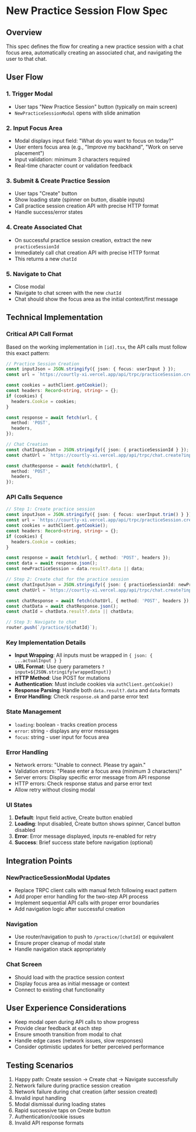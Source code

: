 # New Practice Session Flow Spec

## Overview

This spec defines the flow for creating a new practice session with a chat focus area, automatically creating an associated chat, and navigating the user to that chat.

## User Flow

### 1. Trigger Modal

- User taps "New Practice Session" button (typically on main screen)
- `NewPracticeSessionModal` opens with slide animation

### 2. Input Focus Area

- Modal displays input field: "What do you want to focus on today?"
- User enters focus area (e.g., "Improve my backhand", "Work on serve placement")
- Input validation: minimum 3 characters required
- Real-time character count or validation feedback

### 3. Submit & Create Practice Session

- User taps "Create" button
- Show loading state (spinner on button, disable inputs)
- Call practice session creation API with precise HTTP format
- Handle success/error states

### 4. Create Associated Chat

- On successful practice session creation, extract the new `practiceSessionId`
- Immediately call chat creation API with precise HTTP format
- This returns a new `chatId`

### 5. Navigate to Chat

- Close modal
- Navigate to chat screen with the new `chatId`
- Chat should show the focus area as the initial context/first message

## Technical Implementation

### Critical API Call Format

Based on the working implementation in `[id].tsx`, the API calls must follow this exact pattern:

```typescript
// Practice Session Creation
const inputJson = JSON.stringify({ json: { focus: userInput } });
const url = `https://courtly-xi.vercel.app/api/trpc/practiceSession.create?input=${inputJson}`;

const cookies = authClient.getCookie();
const headers: Record<string, string> = {};
if (cookies) {
  headers.Cookie = cookies;
}

const response = await fetch(url, {
  method: 'POST',
  headers,
});

// Chat Creation
const chatInputJson = JSON.stringify({ json: { practiceSessionId } });
const chatUrl = `https://courtly-xi.vercel.app/api/trpc/chat.create?input=${chatInputJson}`;

const chatResponse = await fetch(chatUrl, {
  method: 'POST',
  headers,
});
```

### API Calls Sequence

```typescript
// Step 1: Create practice session
const inputJson = JSON.stringify({ json: { focus: userInput.trim() } });
const url = `https://courtly-xi.vercel.app/api/trpc/practiceSession.create?input=${inputJson}`;
const cookies = authClient.getCookie();
const headers: Record<string, string> = {};
if (cookies) {
  headers.Cookie = cookies;
}

const response = await fetch(url, { method: 'POST', headers });
const data = await response.json();
const newPracticeSession = data.result?.data || data;

// Step 2: Create chat for the practice session
const chatInputJson = JSON.stringify({ json: { practiceSessionId: newPracticeSession[0].id } });
const chatUrl = `https://courtly-xi.vercel.app/api/trpc/chat.create?input=${chatInputJson}`;

const chatResponse = await fetch(chatUrl, { method: 'POST', headers });
const chatData = await chatResponse.json();
const chatId = chatData.result?.data || chatData;

// Step 3: Navigate to chat
router.push(`/practice/${chatId}`);
```

### Key Implementation Details

- **Input Wrapping**: All inputs must be wrapped in `{ json: { ...actualInput } }`
- **URL Format**: Use query parameters `?input=${JSON.stringify(wrappedInput)}`
- **HTTP Method**: Use POST for mutations
- **Authentication**: Must include cookies via `authClient.getCookie()`
- **Response Parsing**: Handle both `data.result?.data` and `data` formats
- **Error Handling**: Check `response.ok` and parse error text

### State Management

- `loading`: boolean - tracks creation process
- `error`: string - displays any error messages
- `focus`: string - user input for focus area

### Error Handling

- Network errors: "Unable to connect. Please try again."
- Validation errors: "Please enter a focus area (minimum 3 characters)"
- Server errors: Display specific error message from API response
- HTTP errors: Check response status and parse error text
- Allow retry without closing modal

### UI States

1. **Default**: Input field active, Create button enabled
2. **Loading**: Input disabled, Create button shows spinner, Cancel button disabled
3. **Error**: Error message displayed, inputs re-enabled for retry
4. **Success**: Brief success state before navigation (optional)

## Integration Points

### NewPracticeSessionModal Updates

- Replace TRPC client calls with manual fetch following exact pattern
- Add proper error handling for the two-step API process
- Implement sequential API calls with proper error boundaries
- Add navigation logic after successful creation

### Navigation

- Use router/navigation to push to `/practice/[chatId]` or equivalent
- Ensure proper cleanup of modal state
- Handle navigation stack appropriately

### Chat Screen

- Should load with the practice session context
- Display focus area as initial message or context
- Connect to existing chat functionality

## User Experience Considerations

- Keep modal open during API calls to show progress
- Provide clear feedback at each step
- Ensure smooth transition from modal to chat
- Handle edge cases (network issues, slow responses)
- Consider optimistic updates for better perceived performance

## Testing Scenarios

1. Happy path: Create session → Create chat → Navigate successfully
2. Network failure during practice session creation
3. Network failure during chat creation (after session created)
4. Invalid input handling
5. Modal dismissal during loading states
6. Rapid successive taps on Create button
7. Authentication/cookie issues
8. Invalid API response formats
